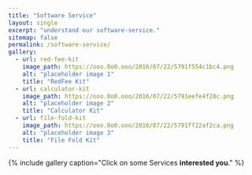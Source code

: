 ```yaml
---
title: "Software Service"
layout: single
excerpt: "understand our software-service."
sitemap: false
permalink: /software-service/
gallery:
  - url: red-fee-kit
    image_path: https://ooo.0o0.ooo/2016/07/22/5791f554c1bc4.png
    alt: "placeholder image 1"
    title: "RedFee Kit"
  - url: calculator-kit
    image_path: https://ooo.0o0.ooo/2016/07/22/5791eefe4f28c.png
    alt: "placeholder image 2"
    title: "Calculator Kit"
  - url: file-fold-kit
    image_path: https://ooo.0o0.ooo/2016/07/22/5791ff22af2ca.png
    alt: "placeholder image 3"
    title: "File Fold Kit"
---
```

{% include gallery caption="Click on some Services **interested you**." %}

